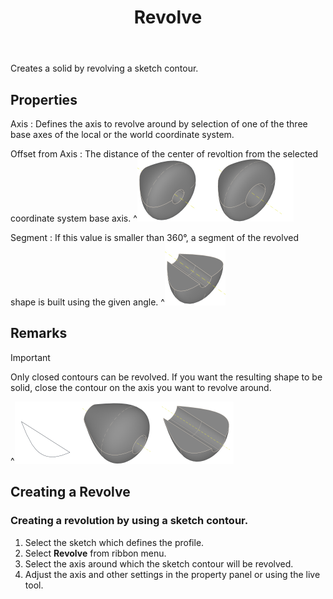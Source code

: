 ﻿---
uid: 74c0aab4-7847-4dcb-83e9-6ed639f4591c
title: Revolve
icon: Revolve.svg
---
Creates a solid by revolving a sketch contour.

## Properties
Axis
:   Defines the axis to revolve around by selection of one of the three base axes of the local or the world coordinate system.

Offset from Axis
:   The distance of the center of revoltion from the selected coordinate system base axis.
    ^![Without _Offset_, with _Offset_](RevolveOffset.png)

Segment
:   If this value is smaller than 360°, a segment of the revolved shape is built using the given angle.
    ^![_Segment = 180°_](RevolveSegment180.png)

## Remarks
> [!IMPORTANT]
> Only closed contours can be revolved. If you want the resulting shape to be solid, close the contour on the axis
          you want to revolve around.

^![Example of a contour and the revolved result (complete and segment).](RevolveSample.png)

## Creating a Revolve

### Creating a revolution by using a sketch contour.
1. Select the sketch which defines the profile.
2. Select __Revolve__ from ribbon menu.
3. Select the axis around which the sketch contour will be revolved.
4. Adjust the axis and other settings in the property panel or using the live tool.
